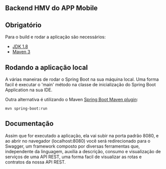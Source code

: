 ## Backend HMV do APP Mobile

## Obrigatório 

Para o build e rodar a aplicação são necessários:

- [JDK 1.8](http://www.oracle.com/technetwork/java/javase/downloads/jdk8-downloads-2133151.html)
- [Maven 3](https://maven.apache.org)

## Rodando a aplicação local

A várias maneiras de rodar o Spring Boot na sua máquina local. Uma forma facil é executar o 'main' método na classe de inicialização do Spring Boot
Application na sua IDE.


Outra alternativa é utilizando o Maven [Spring Boot Maven plugin](https://docs.spring.io/spring-boot/docs/current/reference/html/build-tool-plugins-maven-plugin.html):

```
mvn spring-boot:run
```

## Documentação
Assim que for executado a aplicação, ela vai subir na porta padrão 8080, e ao abrir no navegador (localhost:8080) você será redirecionado para o Swagger, um framework composto por diversas ferramentas que, independente da linguagem, auxilia a descrição, consumo e visualização de serviços de uma API REST, uma forma facil de visualizar as rotas e contratos da nossa API REST.

